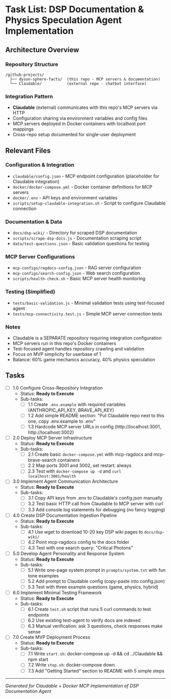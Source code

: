 # Task List: DSP Documentation & Physics Speculation Agent Implementation

## Architecture Overview

### Repository Structure
```
/github-projects/
  ├── dyson-sphere-facts/  (this repo - MCP servers & documentation)
  └── Claudable/           (external repo - chatbot interface)
```

### Integration Pattern
- **Claudable** (external) communicates with this repo's MCP servers via HTTP
- Configuration sharing via environment variables and config files
- MCP servers deployed in Docker containers with localhost port mappings
- Cross-repo setup documented for single-user deployment

## Relevant Files

### Configuration & Integration
- `claudable/config.json` - MCP endpoint configuration (placeholder for Claudable integration)
- `docker/docker-compose.yml` - Docker container definitions for MCP servers
- `docker/.env` - API keys and environment variables
- `scripts/setup-claudable-integration.sh` - Script to configure Claudable connection

### Documentation & Data
- `docs/dsp-wiki/` - Directory for scraped DSP documentation
- `scripts/scrape-dsp-docs.js` - Documentation scraping script
- `data/test-questions.json` - Basic validation questions for testing

### MCP Server Configurations
- `mcp-configs/ragdocs-config.json` - RAG server configuration
- `mcp-configs/search-config.json` - Web search configuration
- `scripts/health-check.sh` - Basic MCP server health monitoring

### Testing (Simplified)
- `tests/basic-validation.js` - Minimal validation tests using test-focused agent
- `tests/mcp-connectivity.test.js` - Simple MCP server connection tests

### Notes

- Claudable is a SEPARATE repository requiring integration configuration
- MCP servers run in this repo's Docker containers
- Test-focused agent handles repository crawling and validation
- Focus on MVP simplicity for userbase of 1
- Balance: 60% game mechanics accuracy, 40% physics speculation

## Tasks

- [ ] 1.0 Configure Cross-Repository Integration
  * Status: **Ready to Execute**
  * Sub-tasks:
    - [ ] 1.1 Create `.env.example` with required variables (ANTHROPIC_API_KEY, BRAVE_API_KEY)
    - [ ] 1.2 Add simple README section: "Put Claudable repo next to this one, copy .env.example to .env"
    - [ ] 1.3 Hardcode MCP server URLs in config (http://localhost:3001, http://localhost:3002)

- [ ] 2.0 Deploy MCP Server Infrastructure
  * Status: **Ready to Execute**
  * Sub-tasks:
    - [ ] 2.1 Create basic `docker-compose.yml` with mcp-ragdocs and mcp-brave-search containers
    - [ ] 2.2 Map ports 3001 and 3002, set restart: always
    - [ ] 2.3 Test with `docker-compose up -d` and `curl localhost:3001/health`

- [ ] 3.0 Implement Agent Communication Architecture
  * Status: **Ready to Execute**
  * Sub-tasks:
    - [ ] 3.1 Copy API keys from .env to Claudable's config.json manually
    - [ ] 3.2 Test basic HTTP call from Claudable to MCP server with curl
    - [ ] 3.3 Add console.log statements for debugging (no fancy logging)

- [ ] 4.0 Create DSP Documentation Ingestion Pipeline
  * Status: **Ready to Execute**
  * Sub-tasks:
    - [ ] 4.1 Use wget to download 10-20 key DSP wiki pages to `docs/dsp-wiki/`
    - [ ] 4.2 Point mcp-ragdocs config to the docs folder
    - [ ] 4.3 Test with one search query: "Critical Photons"

- [ ] 5.0 Develop Agent Personality and Response System
  * Status: **Ready to Execute**
  * Sub-tasks:
    - [ ] 5.1 Write one-page system prompt in `prompts/system.txt` with fun tone examples
    - [ ] 5.2 Add prompt to Claudable config (copy-paste into config.json)
    - [ ] 5.3 Test with three example questions (game, physics, hybrid)

- [ ] 6.0 Implement Minimal Testing Framework
  * Status: **Ready to Execute**
  * Sub-tasks:
    - [ ] 6.1 Create `test.sh` script that runs 5 curl commands to test endpoints
    - [ ] 6.2 Use existing test-agent to verify docs are indexed
    - [ ] 6.3 Manual verification: ask 3 questions, check responses make sense

- [ ] 7.0 Create MVP Deployment Process
  * Status: **Ready to Execute**
  * Sub-tasks:
    - [ ] 7.1 Write `start.sh`: docker-compose up -d && cd ../Claudable && npm start
    - [ ] 7.2 Write `stop.sh`: docker-compose down
    - [ ] 7.3 Add "Getting Started" section to README with 5 simple steps

---

*Generated for Claudable + Docker MCP implementation of DSP Documentation Agent*